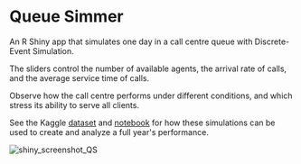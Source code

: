 # Queue Simmer
An R Shiny app that simulates one day in a call centre queue with Discrete-Event Simulation.

The sliders control the number of available agents, the arrival rate of calls, and the average service time of calls.

Observe how the call centre performs under different conditions, and which stress its ability to serve all clients.

See the Kaggle [dataset](https://www.kaggle.com/datasets/donovanbangs/call-centre-queue-simulation) and [notebook](https://www.kaggle.com/code/donovanbangs/call-centre-queue-simulator) for how these simulations can be used to create and analyze a full year's performance.

![shiny_screenshot_QS](https://user-images.githubusercontent.com/98397769/229516169-5447623d-7572-47eb-8256-31d257bca7e2.png)
